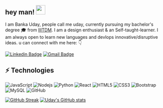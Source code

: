 

<!--
**Uday-GIT-hub/Uday-GIT-hub** is a ✨ _special_ ✨ repository because its `README.md` (this file) appears on your GitHub profile.

Here are some ideas to get you started:

 🔭 I’m currently working on ...
- 🌱 I’m currently learning ...
- 👯 I’m looking to collaborate on ...
- 🤔 I’m looking for help with ...
- 💬 Ask me about ...
- 📫 How to reach me: ...
- 😄 Pronouns: ...
- ⚡ Fun fact: ..
-->


## hey man! <img src="https://raw.githubusercontent.com/aemmadi/aemmadi/master/wave.gif" width="30px">

I am Banka Uday, people call me uday, currently pursuing my bachelor's degree :mortar_board:  from [IIITDM](https://www.iiitdm.ac.in/). I am a design enthusiast & an Self-taught-learner. I am always open to learn new languages and devlops innovative/disruptive ideas. 
u can connect with me here: :point_down:

[![Linkedin Badge](https://img.shields.io/badge/-Uday-blue?style=flat-square&logo=Linkedin&logoColor=white&link=https://www.linkedin.com/in/banka-uday/)](https://www.linkedin.com/in/banka-uday/)
[![Gmail Badge](https://img.shields.io/badge/-udaychandu9999777@gmail.com-c14438?style=flat-square&logo=Gmail&logoColor=white&link=mailto:udaychandu9999777@gmail.com)](mailto:udaychandu9999777@gmail.com)

## ⚡ Technologies

![JavaScript](https://img.shields.io/badge/-JavaScript-black?style=flat-square&logo=javascript)
![Nodejs](https://img.shields.io/badge/-Nodejs-black?style=flat-square&logo=Node.js)
![Python](https://img.shields.io/badge/-Python-black?style=flat-square&logo=Python)
![React](https://img.shields.io/badge/-React-black?style=flat-square&logo=react)
![HTML5](https://img.shields.io/badge/-HTML5-E34F26?style=flat-square&logo=html5&logoColor=white)
![CSS3](https://img.shields.io/badge/-CSS3-1572B6?style=flat-square&logo=css3)
![Bootstrap](https://img.shields.io/badge/-Bootstrap-563D7C?style=flat-square&logo=bootstrap)
![MySQL](https://img.shields.io/badge/-MySQL-black?style=flat-square&logo=mysql)
![GitHub](https://img.shields.io/badge/-GitHub-181717?style=flat-square&logo=github)


[![GitHub Streak](https://github-readme-streak-stats.herokuapp.com/?user=Uday-GIT-hub)](https://git.io/streak-stats)
[![Uday's GitHub stats](https://github-readme-stats.vercel.app/api?username=Uday-GIT-hub)](https://github.com/Uday-GIT-hub/github-readme-stats)



